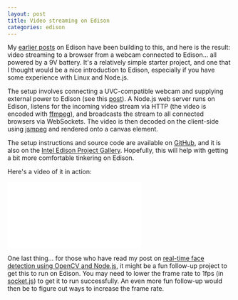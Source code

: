 ```yaml
---
layout: post
title: Video streaming on Edison
categories: edison
---
```


My <a href="/blog">earlier posts</a> on Edison have been building to this, and here is the result: video streaming to a browser from a webcam connected to Edison... all powered by a 9V battery. It's a relatively simple starter project, and one that I thought would be a nice introduction to Edison, especially if you have some experience with Linux and Node.js.

The setup involves connecting a UVC-compatible webcam and supplying external power to Edison (see this <a href="/blog/2014/11/06/connecting-a-usb-device-to-the-edison-mini-breakout-board/">post</a>). A Node.js web server runs on Edison, listens for the incoming video stream via HTTP (the video is encoded with <a href="https://www.ffmpeg.org/" target="_blank">ffmpeg</a>), and broadcasts the stream to all connected browsers via WebSockets. The video is then decoded on the client-side using <a href="https://github.com/phoboslab/jsmpeg" target="_blank">jsmpeg</a> and rendered onto a canvas element.

The setup instructions and source code are available on <a href="https://github.com/drejkim/edi-cam" target="_blank">GitHub</a>, and it is also on the <a href="https://communities.intel.com/docs/DOC-23530" target="_blank">Intel Edison Project Gallery</a>. Hopefully, this will help with getting a bit more comfortable tinkering on Edison.

Here's a video of it in action:

<div class="video-container">
    <iframe src="//www.youtube.com/embed/nVDL2-bFT3Y" frameborder="0" allowfullscreen=""></iframe>
</div>

One last thing... for those who have read my post on <a href="/blog/2014/12/02/real-time-face-detection-using-opencv-nodejs-and-websockets">real-time face detection using OpenCV and Node.js</a>, it might be a fun follow-up project to get this to run on Edison. You may need to lower the frame rate to 1fps (in <a href="https://github.com/drejkim/face-detection-node-opencv/blob/master/server/lib/routes/socket.js" target="_blank">socket.js</a>) to get it to run successfully. An even more fun follow-up would then be to figure out ways to increase the frame rate.